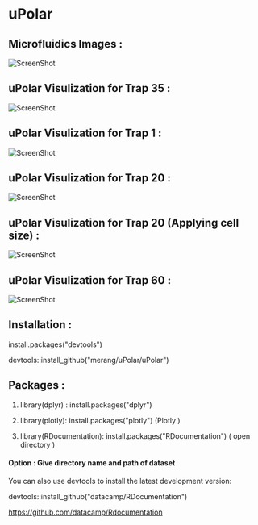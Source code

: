 # uPolar



## Microfluidics Images :  
 
![ScreenShot](https://github.com/merang/uPolar/blob/master/microfluidics.png)


##  uPolar Visulization for Trap 35  :  

![ScreenShot](https://github.com/merang/uPolar/blob/master/BC8_Tp35.png)


##  uPolar Visulization for Trap 1  :  


![ScreenShot](https://github.com/merang/uPolar/uPlot//blob/master/BC8_Tp1.png)

##  uPolar Visulization for Trap 20  :  


![ScreenShot](https://github.com/merang/uPolar/blob/master/BC8_Tp20.png)


##  uPolar Visulization for Trap 20  (Applying cell size)  :  

![ScreenShot](https://github.com/merang/uPolar/blob/master/BC8_Tp20_area.png)

##  uPolar Visulization for Trap 60  :  

![ScreenShot](https://github.com/merang/uPolar/blob/master/BC8_Tp60.png)




## Installation : 

install.packages("devtools")

devtools::install_github("merang/uPolar/uPolar")


## Packages : 

1) library(dplyr) :    install.packages("dplyr")

2) library(plotly):    install.packages("plotly")   (Plotly )

3) library(RDocumentation): install.packages("RDocumentation")  ( open directory )

 #### Option :  Give directory name and path of dataset  

You can also use devtools to install the latest development version:

devtools::install_github("datacamp/RDocumentation")

https://github.com/datacamp/Rdocumentation








